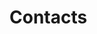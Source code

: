 # Contacts

<ContactCard 
  name="SuCheng Lee"
  title="Instructor"
  img-url="../slee_h.png"
  bio="Professor of the Mobile Application Design & Development Program at Algonquin College."
  :details="[
      { label: 'email', value: 'lees1@algonquincollege.com' }, 
      { label: 'office', value: 'algonquincollege.zoom.us/my/lees1' }
    ]"
/>

<ContactCard 
  name="firstName lastName"
  title="instructor"
  img-url="../steve-griffith.jpeg"
  bio="Instructor of the Mobile Application Design & Development Program at Algonquin College."
  :details="[
      { label: 'email', value: 'lees1@algonquincollege.com' }, 
      { label: 'office', value: 'office info' }
    ]"
/>

<ContactCard 
  name="Deborah Buck"
  title="Student Success Specialist"
  bio=""
  :details="[
      { label: 'email', value: 'buckd@algonquincollege.com' }, 
      { label: 'phone', value: '(613) 727-4723 x5503‬' }, 
      { label: 'office', value: 'N219' }
    ]"
/>

<ContactCard 
  name="Jody White"
  title="Student Success Specialist"
  bio=""
  :details="[
      { label: 'email', value: 'whitej@algonquincollege.com' }, 
      { label: 'phone', value: '(613) 727-4723 x‬2188' }, 
      { label: 'office', value: 'T111a' }
    ]"
/>
